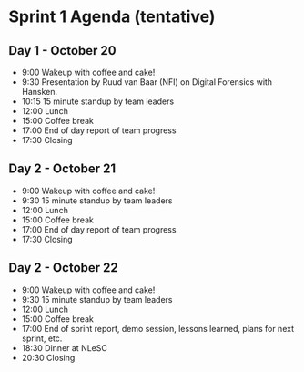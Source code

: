# Sprint 1 Agenda (tentative)

## Day 1 - October 20

- 9:00 Wakeup with coffee and cake!
- 9:30 Presentation by Ruud van Baar (NFI) on Digital Forensics with Hansken.
- 10:15 15 minute standup by team leaders
- 12:00 Lunch
- 15:00 Coffee break 
- 17:00 End of day report of team progress
- 17:30 Closing

## Day 2 - October 21

- 9:00 Wakeup with coffee and cake!
- 9:30 15 minute standup by team leaders
- 12:00 Lunch
- 15:00 Coffee break 
- 17:00 End of day report of team progress
- 17:30 Closing

## Day 2 - October 22

- 9:00 Wakeup with coffee and cake!
- 9:30 15 minute standup by team leaders
- 12:00 Lunch
- 15:00 Coffee break 
- 17:00 End of sprint report, demo session, lessons learned, plans for next sprint, etc.
- 18:30 Dinner at NLeSC
- 20:30 Closing
